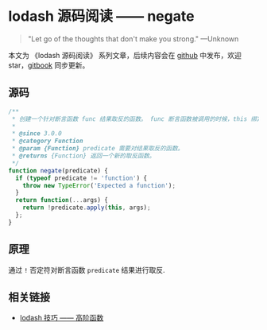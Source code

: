 # lodash 源码阅读 —— negate

> "Let go of the thoughts that don't make you strong." —Unknown

本文为 《lodash 源码阅读》 系列文章，后续内容会在 [github](https://github.com/gu-xionghong/lodash-analysis) 中发布，欢迎 star，[gitbook](https://gu-xionghong.gitbook.io/lodash-analysis/) 同步更新。

## 源码

```js
/**
 * 创建一个针对断言函数 func 结果取反的函数。 func 断言函数被调用的时候，this 绑定到创建的函数，并传入对应参数。
 *
 * @since 3.0.0
 * @category Function
 * @param {Function} predicate 需要对结果取反的函数。
 * @returns {Function} 返回一个新的取反函数。
 */
function negate(predicate) {
  if (typeof predicate != 'function') {
    throw new TypeError('Expected a function');
  }
  return function(...args) {
    return !predicate.apply(this, args);
  };
}
```

## 原理

通过 `!` 否定符对断言函数 `predicate` 结果进行取反.

## 相关链接

- [lodash 技巧 —— 高阶函数](../Tips/higherOrderFunction.md)
